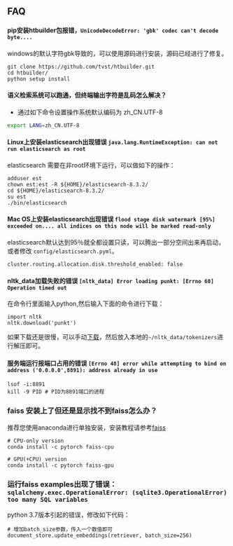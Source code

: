 ## FAQ

#### pip安装htbuilder包报错，`UnicodeDecodeError: 'gbk' codec can't decode byte....`

windows的默认字符gbk导致的，可以使用源码进行安装，源码已经进行了修复。

```
git clone https://github.com/tvst/htbuilder.git
cd htbuilder/
python setup install
```

#### 语义检索系统可以跑通，但终端输出字符是乱码怎么解决？

+ 通过如下命令设置操作系统默认编码为 zh_CN.UTF-8
```bash
export LANG=zh_CN.UTF-8
```

#### Linux上安装elasticsearch出现错误 `java.lang.RuntimeException: can not run elasticsearch as root`

elasticsearch 需要在非root环境下运行，可以做如下的操作：

```
adduser est
chown est:est -R ${HOME}/elasticsearch-8.3.2/
cd ${HOME}/elasticsearch-8.3.2/
su est
./bin/elasticsearch
```

#### Mac OS上安装elasticsearch出现错误 `flood stage disk watermark [95%] exceeded on.... all indices on this node will be marked read-only`

elasticsearch默认达到95％就全都设置只读，可以腾出一部分空间出来再启动，或者修改 `config/elasticsearch.pyml`。
```
cluster.routing.allocation.disk.threshold_enabled: false
```

#### nltk_data加载失败的错误 `[nltk_data] Error loading punkt: [Errno 60] Operation timed out`

在命令行里面输入python,然后输入下面的命令进行下载：

```
import nltk
nltk.download('punkt')
```
如果下载还是很慢，可以手动[下载](https://github.com/nltk/nltk_data/tree/gh-pages/packages/tokenizers)，然后放入本地的`~/nltk_data/tokenizers`进行解压即可。

#### 服务端运行报端口占用的错误 `[Errno 48] error while attempting to bind on address ('0.0.0.0',8891): address already in use`

```
lsof -i:8891
kill -9 PID # PID为8891端口的进程
```

### faiss 安装上了但还是显示找不到faiss怎么办？

推荐您使用anaconda进行单独安装，安装教程请参考[faiss](https://github.com/facebookresearch/faiss/blob/main/INSTALL.md)

```
# CPU-only version
conda install -c pytorch faiss-cpu

# GPU(+CPU) version
conda install -c pytorch faiss-gpu
```

### 运行faiss examples出现了错误：`sqlalchemy.exec.OperationalError: (sqlite3.OperationalError) too many SQL variables`

python 3.7版本引起的错误，修改如下代码：

```
# 增加batch_size参数，传入一个数值即可
document_store.update_embeddings(retriever, batch_size=256)
```
